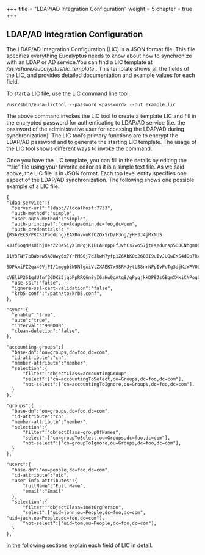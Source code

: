 +++
title = "LDAP/AD Integration Configuration"
weight = 5
chapter = true
+++


## LDAP/AD Integration Configuration
The LDAP/AD Integration Configuration (LIC) is a JSON format file. This file specifies everything Eucalyptus needs to know about how to synchronize with an LDAP or AD service.You can find a LIC template at */usr/share/eucalyptus/lic_template* . This template shows all the fields of the LIC, and provides detailed documentation and example values for each field. 

To start a LIC file, use the LIC command line tool. 


    /usr/sbin/euca-lictool --password <password> --out example.lic

The above command invokes the LIC tool to create a template LIC and fill in the encrypted password for authenticating to LDAP/AD service (i.e. the password of the administrative user for accessing the LDAP/AD during synchronization). The LIC tool’s primary functions are to encrypt the LDAP/AD password and to generate the starting LIC template. The usage of the LIC tool shows different ways to invoke the command. 

Once you have the LIC template, you can fill in the details by editing the “*.lic” file using your favorite editor as it is a simple text file. As we said above, the LIC file is in JSON format. Each top level entity specifies one aspect of the LDAP/AD synchronization. The following shows one possible example of a LIC file. 


    {
    "ldap-service":{
      "server-url":"ldap://localhost:7733",
      "auth-method":"simple",
      "user-auth-method":"simple",
      "auth-principal":"cn=ldapadmin,dc=foo,dc=com",
      "auth-credentials": "{RSA/ECB/PKCS1Padding}EAXRnvwnKtCZOxSrD/F3ng/yHH3J4jMxNUS
      kJJf6oqNMsUihjUerZ20e5iyXImPgjK1ELAPnppEfJvhCs7woS7jtFsedunsp5DJCNhgmOb2CR/MnH
      11V3FNY7bBWoew5A8Wwy6x7YrPMS0j7dJkwM7yfp1Z6AbKOo2688I9uIvJUQwEKS4dOp7RVdA0izlJ
      BDPAxiFZ2qa40VjFI/1mggbiWDNlgxiVtZXAEK7x9SRHJytLS8nrNPpIvPuTg3djKiWPVOLZ6vpSgP
      cVEliP261qdUfnf3GDKi3jqbPpRRQ6n8yI6aHw0gAtq8/qPyqjkkDP8JsGBgmXMxiCNPogbWg==",
      "use-ssl":"false",
      "ignore-ssl-cert-validation":"false",
      "krb5-conf":"/path/to/krb5.conf",
    },
    
    "sync":{
      "enable":"true",
      "auto":"true",
      "interval":"900000",
      "clean-deletion":"false",
    },
    
    "accounting-groups":{
      "base-dn":"ou=groups,dc=foo,dc=com",
      "id-attribute":"cn",
      "member-attribute":"member",
      "selection":{
          "filter":"objectClass=accountingGroup",
          "select":["cn=accountingToSelect,ou=Groups,dc=foo,dc=com"],
          "not-select":["cn=accountingToIgnore,ou=Groups,dc=foo,dc=com"],
      }
    },
    
    "groups":{
      "base-dn":"ou=groups,dc=foo,dc=com",
      "id-attribute":"cn",
      "member-attribute":"member",
      "selection":{
          "filter":"objectClass=groupOfNames",
          "select":["cn=groupToSelect,ou=Groups,dc=foo,dc=com"],
          "not-select":["cn=groupToIgnore,ou=Groups,dc=foo,dc=com"],
      }
    },
    
    "users":{
      "base-dn":"ou=people,dc=foo,dc=com",
      "id-attribute":"uid",
      "user-info-attributes":{
          "fullName":"Full Name",
          "email":"Email"
      },
      "selection":{
          "filter":"objectClass=inetOrgPerson",
          "select":["uid=john,ou=People,dc=foo,dc=com", "uid=jack,ou=People,dc=foo,dc=com"],
          "not-select":["uid=tom,ou=People,dc=foo,dc=com"],
      }
    },

In the following sections explain each field of LIC in detail. 

